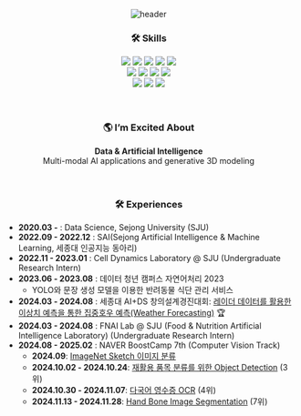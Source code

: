 <div align="center">
  
![header](https://capsule-render.vercel.app/api?type=transparent&color=purple&height=300&section=header&text=Soojeoong's%20Github&fontSize=50)

###  🛠️ Skills  

<!-- 프로그래밍 언어 -->
<img src="https://img.shields.io/badge/python-3776AB?style=flat-square&logo=python&logoColor=white" />
<img src="https://img.shields.io/badge/c-00599C?style=flat-square&logo=c&logoColor=white" />
<!-- 프론트엔드 -->
<img src="https://img.shields.io/badge/html5-E34F26?style=flat-square&logo=html5&logoColor=white" />
<img src="https://img.shields.io/badge/css3-1572B6?style=flat-square&logo=css3&logoColor=white" />
<img src="https://img.shields.io/badge/javascript-F7DF1E?style=flat-square&logo=javascript&logoColor=black" />
<br>

<!-- 데이터베이스 -->
<img src="https://img.shields.io/badge/mysql-4479A1?style=flat-square&logo=mysql&logoColor=white" />
<!-- 머신러닝/딥러닝 -->
<img src="https://img.shields.io/badge/pytorch-EE4C2C?style=flat-square&logo=pytorch&logoColor=white" />
<!-- 운영체제 및 자동화 -->
<img src="https://img.shields.io/badge/linux-FCC624?style=flat-square&logo=linux&logoColor=black" />
<img src="https://img.shields.io/badge/selenium-43B02A?style=flat-square&logo=selenium&logoColor=white" />
<br>

<!-- 버전 관리 및 협업 -->
<img src="https://img.shields.io/badge/Visual%20Studio%20Code-007ACC?style=flat-square&logo=visualstudiocode&logoColor=white" />
<img src="https://img.shields.io/badge/git-F05032?style=flat-square&logo=git&logoColor=white" />
<img src="https://img.shields.io/badge/github-181717?style=flat-square&logo=github&logoColor=white" />
<br>
<br>
<br>

  
### 🌎 I’m Excited About
**Data & Artificial Intelligence** <br>
Multi-modal AI applications and generative 3D modeling
<br>
<br>
<br>

### 🛠️ Experiences 

<div align="left">
  
- **2020.03 -**  : Data Science, Sejong University (SJU)  
- **2022.09 - 2022.12**  :  SAI(Sejong Artificial Intelligence & Machine Learning, 세종대 인공지능 동아리)
- **2022.11 - 2023.01**  : Cell Dynamics Laboratory @ SJU (Undergraduate Research Intern)
- **2023.06 - 2023.08** : 데이터 청년 캠퍼스 자연어처리 2023
    - YOLO와 문장 생성 모델을 이용한 반려동물 식단 관리 서비스
- **2024.03 - 2024.08** : 세종대 AI+DS 창의설계경진대회: [레이더 데이터를 활용한 이상치 예측을 통한 집중호우 예측(Weather Forecasting)](https://github.com/Soojeoong/Anomaly-Forecast) 🏆
- **2024.03 - 2024.08** : FNAI Lab @ SJU (Food & Nutrition Artificial Intelligence Laboratory) (Undergraduate Research Intern)
- **2024.08 - 2025.02** : NAVER BoostCamp 7th (Computer Vision Track) 
  - **2024.09**: [ImageNet Sketch 이미지 분류](https://github.com/Soojeoong/level1-imageclassification-cv-07)  
  - **2024.10.02 - 2024.10.24**: [재활용 품목 분류를 위한 Object Detection](https://github.com/Soojeoong/level2-objectdetection-cv-07)  (3위)
  - **2024.10.30 - 2024.11.07**: [다국어 영수증 OCR](https://github.com/Soojeoong/level2-cv-datacentric-cv-07)  (4위)
  - **2024.11.13 - 2024.11.28**: [Hand Bone Image Segmentation](https://github.com/Soojeoong/level2-cv-semanticsegmentation-cv-02-lv3) (7위)
</div>      





<!--
![Header](./github-header-image_kim.png)
![Soojeoong's github stats](https://github-readme-stats.vercel.app/api?username=Soojeoong)

- 🔭 I’m currently working on ...
- 🌱 I’m currently learning ...
- 👯 I’m looking to collaborate on ...
- 🤔 I’m looking for help with ...
- 💬 Ask me about ...
- 📫 How to reach me: ...
- 😄 Pronouns: ...
- ⚡ Fun fact: ...
-->
<!-- ![header](https://capsule-render.vercel.app/api?type=transparent&color=purple&height=300&section=header&text=capsule%20render&fontSize=90) -->
<!--
[![Top Langs](https://github-readme-stats.vercel.app/api/top-langs/?username=Soojeoong&layout=compact&theme=radical)](https://github.com/Soojeoong/github-readme-stats)

![Anurag's GitHub stats](https://github-readme-stats.vercel.app/api?username=Soojeoong&show_icons=true&theme=radical)
-->
<!-- [![Hits](https://hits.seeyoufarm.com/api/count/incr/badge.svg?url=https%3A%2F%2Fgithub.com%2FSoojeoong&count_bg=%2379C83D&title_bg=%23555555&icon=linode.svg&icon_color=%23E7E7E7&title=hits&edge_flat=false)](https://hits.seeyoufarm.com) -->
